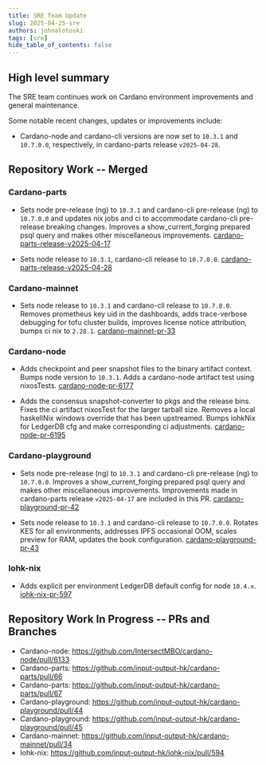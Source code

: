 ```yaml
---
title: SRE Team Update
slug: 2025-04-25-sre
authors: johnalotoski
tags: [sre]
hide_table_of_contents: false
---
```


## High level summary

The SRE team continues work on Cardano environment improvements and general maintenance.

Some notable recent changes, updates or improvements include:

* Cardano-node and cardano-cli versions are now set to `10.3.1` and
`10.7.0.0`, respectively, in cardano-parts release `v2025-04-28`.


## Repository Work -- Merged

### Cardano-parts
* Sets node pre-release (ng) to `10.3.1` and cardano-cli pre-release (ng) to
  `10.7.0.0` and updates nix jobs and ci to accommodate cardano-cli pre-release
  breaking changes. Improves a show_current_forging prepared psql query and makes
  other miscellaneous improvements.
  [cardano-parts-release-v2025-04-17](https://github.com/input-output-hk/cardano-parts/releases/tag/v2025-04-17)

* Sets node release to `10.3.1`, cardano-cli release to `10.7.0.0`.
  [cardano-parts-release-v2025-04-28](https://github.com/input-output-hk/cardano-parts/releases/tag/v2025-04-28)


### Cardano-mainnet
* Sets node release to `10.3.1` and cardano-cli release to `10.7.0.0`.  Removes
  prometheus key uid in the dashboards, adds trace-verbose debugging for tofu
  cluster builds, improves license notice attribution, bumps ci nix to `2.28.1`.
  [cardano-mainnet-pr-33](https://github.com/input-output-hk/cardano-mainnet/pull/33)


### Cardano-node
* Adds checkpoint and peer snapshot files to the binary artifact context. Bumps
  node version to `10.3.1`. Adds a cardano-node artifact test using nixosTests.
  [cardano-node-pr-6177](https://github.com/IntersectMBO/cardano-node/pull/6177)

* Adds the consensus snapshot-converter to pkgs and the release bins. Fixes the
  ci artifact nixosTest for the larger tarball size. Removes a local haskellNix
  windows override that has been upstreamed. Bumps iohkNix for LedgerDB cfg and
  make corresponding ci adjustments.
  [cardano-node-pr-6195](https://github.com/IntersectMBO/cardano-node/pull/6195)


### Cardano-playground
* Sets node pre-release (ng) to `10.3.1` and cardano-cli pre-release (ng) to
  `10.7.0.0`. Improves a show_current_forging prepared psql query and makes other
  miscellaneous improvements. Improvements made in cardano-parts release
  `v2025-04-17` are included in this PR.
  [cardano-playground-pr-42](https://github.com/IntersectMBO/cardano-playground/pull/42)

* Sets node release to `10.3.1` and cardano-cli release to `10.7.0.0`. Rotates
  KES for all environments, addresses IPFS occasional OOM, scales preview for
  RAM, updates the book configuration.
  [cardano-playground-pr-43](https://github.com/IntersectMBO/cardano-playground/pull/43)


### Iohk-nix
* Adds explicit per environment LedgerDB default config for node `10.4.x`.
  [iohk-nix-pr-597](https://github.com/input-output-hk/iohk-nix/pull/597)


## Repository Work In Progress -- PRs and Branches

* Cardano-node: https://github.com/IntersectMBO/cardano-node/pull/6133
* Cardano-parts: https://github.com/input-output-hk/cardano-parts/pull/66
* Cardano-parts: https://github.com/input-output-hk/cardano-parts/pull/67
* Cardano-playground: https://github.com/input-output-hk/cardano-playground/pull/44
* Cardano-playground: https://github.com/input-output-hk/cardano-playground/pull/45
* Cardano-mainnet: https://github.com/input-output-hk/cardano-mainnet/pull/34
* Iohk-nix: https://github.com/input-output-hk/iohk-nix/pull/594
